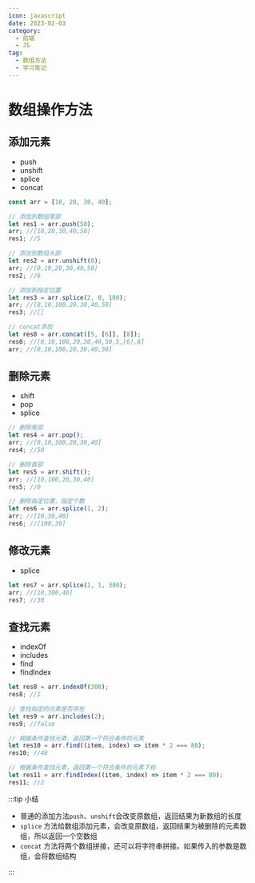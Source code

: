 ```yaml
---
icon: javascript
date: 2023-02-03
category:
  - 前端
  - JS
tag:
  - 数组方法
  - 学习笔记
---
```


# 数组操作方法

## 添加元素

- push
- unshift
- splice
- concat

```js
const arr = [10, 20, 30, 40];

// 添加到数组尾部
let res1 = arr.push(50);
arr; //[10,20,30,40,50]
res1; //5

// 添加到数组头部
let res2 = arr.unshift(0);
arr; //[0,10,20,30,40,50]
res2; //6

// 添加到指定位置
let res3 = arr.splice(2, 0, 100);
arr; //[0,10,100,20,30,40,50]
res3; //[]

// concat添加
let res0 = arr.concat([5, [6]], [8]);
res0; //[0,10,100,20,30,40,50,5,[6],8]
arr; //[0,10,100,20,30,40,50]
```

## 删除元素

- shift
- pop
- splice

```js
// 删除尾部
let res4 = arr.pop();
arr; //[0,10,100,20,30,40]
res4; //50

// 删除首部
let res5 = arr.shift();
arr; //[10,100,20,30,40]
res5; //0

// 删除指定位置，指定个数
let res6 = arr.splice(1, 2);
arr; //[10,30,40]
res6; //[100,20]
```

## 修改元素

- splice

```js
let res7 = arr.splice(1, 1, 300);
arr; //[10,300,40]
res7; //30
```

## 查找元素

- indexOf
- includes
- find
- findIndex

```js
let res8 = arr.indexOf(300);
res8; //1

// 查找指定的元素是否存在
let res9 = arr.includes(2);
res9; //false

// 根据条件查找元素，返回第一个符合条件的元素
let res10 = arr.find((item, index) => item * 2 === 80);
res10; //40

// 根据条件查找元素，返回第一个符合条件的元素下标
let res11 = arr.findIndex((item, index) => item * 2 === 80);
res11; //2
```

:::tip 小结

- 普通的添加方法`push`、`unshift`会改变原数组，返回结果为新数组的长度
- `splice` 方法给数组添加元素，会改变原数组，返回结果为被删除的元素数组，所以返回一个空数组
- `concat` 方法将两个数组拼接，还可以将字符串拼接。如果传入的参数是数组，会将数组结构

:::
